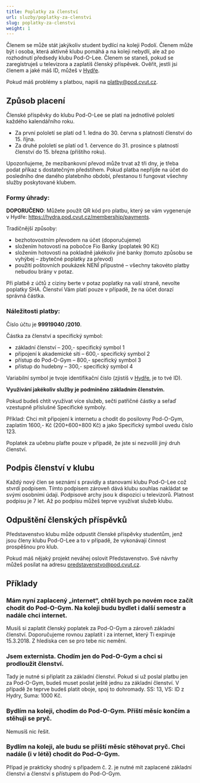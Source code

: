```yaml
---
title: Poplatky za členství
url: sluzby/poplatky-za-clenstvi
slug: poplatky-za-clenstvi
weight: 1
---
```


Členem se může stát jakýkoliv student bydlící na koleji Podolí. Členem může být i osoba, která aktivně klubu pomáhá a na koleji nebydlí, ale až po rozhodnutí předsedy klubu Pod-O-Lee. Členem se staneš, pokud se zaregistruješ u televizora a zaplatíš členský příspěvek. Ověřit, jestli jsi členem a jaké máš ID, můžeš v [Hydře](https://hydra.pod.cvut.cz).

Pokud máš problémy s platbou, napiš na <platby@pod.cvut.cz>.

## Způsob placení

Členské příspěvky do klubu Pod-O-Lee se platí na jednotlivé pololetí každého kalendářního roku.

- Za první pololetí se platí od 1. ledna do 30. června s platností členství do 15. října.
- Za druhé pololetí se platí od 1. července do 31. prosince s platností členství do 15. března (příštího roku).

Upozorňujeme, že mezibankovní převod může trvat až tři dny, je třeba podat příkaz s dostatečným předstihem. Pokud platba nepřijde na účet do posledního dne daného platebního období, přestanou ti fungovat všechny služby poskytované klubem.

### Formy úhrady:

**DOPORUČENO**: Můžete použít QR kód pro platbu, který se vám vygeneruje v Hydře: https://hydra.pod.cvut.cz/membership/payments.

Tradičnější způsoby:

- bezhotovostním převodem na účet (doporučujeme)
- složením hotovosti na pobočce Fio Banky (poplatek 90 Kč)
- složením hotovosti na pokladně jakékoliv jiné banky (tomuto způsobu se vyhýbej – zbytečné poplatky za převod)
- použití poštovních poukázek NENÍ přípustné – všechny takovéto platby nebudou brány v potaz.

Při platbě z účtů z ciziny berte v potaz poplatky na vaší straně, nevolte poplatky SHA. Členství Vám platí pouze v případě, že na účet dorazí správná částka.

### Náležitosti platby:

Číslo účtu je **99919040 /2010**.

Částka za členství a specifický symbol:

- základní členství – 200,- specifický symbol 1
- připojení k akademické síti – 600,- specifický symbol 2
- přístup do Pod-O-Gym – 800,- specifický symbol 3
- přístup do hudebny – 300,- specifický symbol 4

Variabilní symbol je tvoje identifikační číslo (zjistíš v [Hydře](https://hydra.pod.cvut.cz), je to tvé ID).

**Využívání jakékoliv služby je podmíněno základním členstvím.**

Pokud budeš chtít využívat více služeb, sečti patřičné částky a seřaď vzestupně příslušné Specifické symboly.

Příklad: Chci mít připojení k internetu a chodit do posilovny Pod-O-Gym, zaplatím 1600,- Kč (200+600+800 Kč) a jako Specifický symbol uvedu číslo 123.

Poplatek za učebnu plaťte pouze v případě, že jste si nezvolili jiný druh členství.

## Podpis členství v klubu

Každý nový člen se seznámí s pravidly a stanovami klubu Pod-O-Lee což stvrdí podpisem. Tímto podpisem zároveň dává klubu souhlas nakládat se svými osobními údaji. Podpisové archy jsou k dispozici u televizorů. Platnost podpisu je 7 let. Až po podpisu můžeš teprve využívat služeb klubu.

## Odpuštění členských příspěvků

Představenstvo klubu může odpustit členské příspěvky studentům, jenž jsou členy klubu Pod-O-Lee a to v případě, že vykonávají činnost prospěšnou pro klub.

Pokud máš nějaký projekt neváhej oslovit Představenstvo. Své návrhy můžeš posílat na adresu <predstavenstvo@pod.cvut.cz>.

## Příklady

### Mám nyní zaplacený „internet“, chtěl bych po novém roce začít chodit do Pod-O-Gym. Na koleji budu bydlet i další semestr a nadále chci internet.

Musíš si zaplatit členský poplatek za Pod-O-Gym a zároveň základní členství.
Doporučujeme rovnou zaplatit i za internet, který Ti expiruje 15.3.2018. Z hlediska cen se pro tebe nic nemění.

### Jsem externista. Chodím jen do Pod-O-Gym a chci si prodloužit členství.

Tady je nutné si připlatit za základní členství. Pokud si už poslal platbu jen za Pod-O-Gym, budeš muset poslat ještě jednu za základní členství.
V případě že teprve budeš platit oboje, spoj to dohromady. SS: 13, VS: ID z Hydry, Suma: 1000 Kč.

### Bydlím na koleji, chodím do Pod-O-Gym. Příští měsíc končím a stěhuji se pryč.

Nemusíš nic řešit.

### Bydlím na koleji, ale budu se příští měsíc stěhovat pryč. Chci nadále (i v létě) chodit do Pod-O-Gym.

Případ je prakticky shodný s případem č. 2. je nutné mít zaplacené základní členství a členství s přístupem do Pod-O-Gym.
